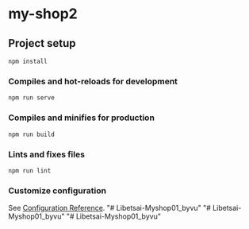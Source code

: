 # my-shop2

## Project setup
```
npm install
```

### Compiles and hot-reloads for development
```
npm run serve
```

### Compiles and minifies for production
```
npm run build
```

### Lints and fixes files
```
npm run lint
```

### Customize configuration
See [Configuration Reference](https://cli.vuejs.org/config/).
"# Libetsai-Myshop01_byvu" 
"# Libetsai-Myshop01_byvu" 
"# Libetsai-Myshop01_byvu" 
